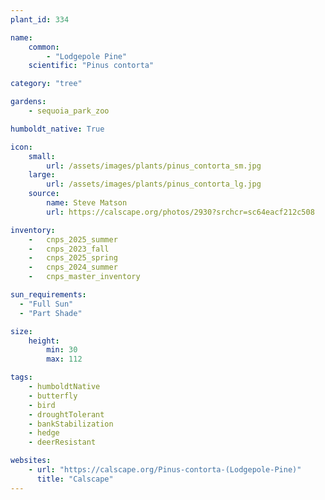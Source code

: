 ```yaml
---
plant_id: 334

name: 
    common: 
        - "Lodgepole Pine" 
    scientific: "Pinus contorta"

category: "tree"

gardens: 
    - sequoia_park_zoo

humboldt_native: True

icon: 
    small: 
        url: /assets/images/plants/pinus_contorta_sm.jpg 
    large: 
        url: /assets/images/plants/pinus_contorta_lg.jpg 
    source: 
        name: Steve Matson 
        url: https://calscape.org/photos/2930?srchcr=sc64eacf212c508 

inventory: 
    -   cnps_2025_summer
    -   cnps_2023_fall
    -   cnps_2025_spring
    -   cnps_2024_summer
    -   cnps_master_inventory

sun_requirements:
  - "Full Sun"
  - "Part Shade"

size:
    height: 
        min: 30
        max: 112

tags:
    - humboldtNative
    - butterfly
    - bird
    - droughtTolerant
    - bankStabilization
    - hedge
    - deerResistant

websites:
    - url: "https://calscape.org/Pinus-contorta-(Lodgepole-Pine)"
      title: "Calscape"
---
```

